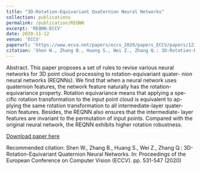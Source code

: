 ```yaml
---
title: "3D-Rotation-Equivariant Quaternion Neural Networks"
collection: publications
permalink: /publication/REQNN
excerpt: 'REQNN-ECCV'
date: 2020-11-12
venue: 'ECCV'
paperurl: 'https://www.ecva.net/papers/eccv_2020/papers_ECCV/papers/123650528.pdf'
citation: 'Shen W., Zhang B., Huang S., Wei Z., Zhang Q.: 3D-Rotation-Equivariant Quaternion Neural Networks. In: Proceedings of the European Conference on Computer Vision (ECCV). pp. 531-547 (2020)'
---
```

Abstract. This paper proposes a set of rules to revise various neural networks for 3D point cloud processing to rotation-equivariant quater- nion neural networks (REQNNs). We find that when a neural network uses quaternion features, the network feature naturally has the rotation- equivariance property. Rotation equivariance means that applying a spe- cific rotation transformation to the input point cloud is equivalent to ap- plying the same rotation transformation to all intermediate-layer quater- nion features. Besides, the REQNN also ensures that the intermediate- layer features are invariant to the permutation of input points. Compared with the original neural network, the REQNN exhibits higher rotation robustness.

[Download paper here](https://www.ecva.net/papers/eccv_2020/papers_ECCV/papers/123650528.pdf)

Recommended citation: Shen W., Zhang B., Huang S., Wei Z., Zhang Q.: 3D-Rotation-Equivariant Quaternion Neural Networks. In: Proceedings of the European Conference on Computer Vision (ECCV). pp. 531-547 (2020)
